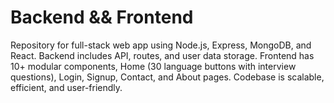 # Backend && Frontend
Repository for full-stack web app using Node.js, Express, MongoDB, and React. Backend includes API, routes, and user data storage. Frontend has 10+ modular components, Home (30 language buttons with interview questions), Login, Signup, Contact, and About pages. Codebase is scalable, efficient, and user-friendly.
